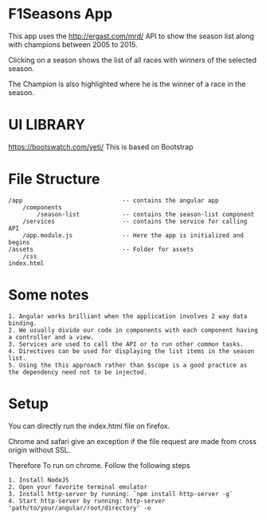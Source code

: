 # F1Seasons App
This app uses the http://ergast.com/mrd/ API to show the season list along with champions between 2005 to 2015.

Clicking on a season shows the list of all races with winners of the selected season.

The Champion is also highlighted where he is the winner of a race in the season.

# UI LIBRARY
https://bootswatch.com/yeti/
This is based on Bootstrap

# File Structure
    /app                            -- contains the angular app
        /components
            /season-list            -- contains the season-list component
        /services                   -- contains the service for calling API    
        /app.module.js              -- Here the app is initialized and begins
    /assets                         -- Folder for assets
        /css                        
    index.html                      


# Some notes
    1. Angular works brilliant when the application involves 2 way data binding. 
    2. We usually divide our code in components with each component having a controller and a view.
    3. Services are used to call the API or to run other common tasks.
    4. Directives can be used for displaying the list items in the season list.
    5. Using the this approach rather than $scope is a good practice as the dependency need not to be injected.


# Setup
You can directly run the index.html file on firefox.

Chrome and safari give an exception if the file request are made from cross origin without SSL.

Therefore To run on chrome. Follow the following steps 

    1. Install NodeJS
    2. Open your favorite terminal emulator
    3. Install http-server by running: `npm install http-server -g`
    4. Start http-server by running: http-server 'path/to/your/angular/root/directory' -o